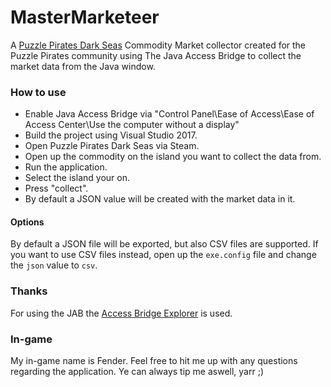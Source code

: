 # MasterMarketeer
A [Puzzle Pirates Dark Seas](store.steampowered.com/app/552110/Puzzle_Pirates_Dark_Seas/) Commodity Market collector created for the Puzzle Pirates community using The Java Access Bridge to collect the market data from the Java window.

### How to use
- Enable Java Access Bridge via "Control Panel\Ease of Access\Ease of Access Center\Use the computer without a display"
- Build the project using Visual Studio 2017.
- Open Puzzle Pirates Dark Seas via Steam.
- Open up the commodity on the island you want to collect the data from.
- Run the application.
- Select the island your on.
- Press "collect".
- By default a JSON value will be created with the market data in it.

#### Options

By default a JSON file will be exported, but also CSV files are supported. If you want to use CSV files instead, open up the `exe.config` file and change the `json` value to `csv`.

### Thanks 

For using the JAB the [Access Bridge Explorer](https://github.com/google/access-bridge-explorer) is used.

### In-game

My in-game name is Fender. Feel free to hit me up with any questions regarding the application. Ye can always tip me aswell, yarr ;)



